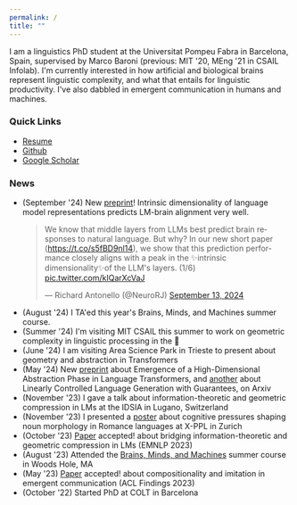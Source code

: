 ```yaml
---
permalink: /
title: ""
---
```


I am a linguistics PhD student at the Universitat Pompeu Fabra in Barcelona, Spain, supervised by Marco Baroni (previous: MIT '20, MEng '21 in CSAIL Infolab). I'm currently interested in how artificial and biological brains represent linguistic complexity, and what that entails for linguistic productivity. 
I've also dabbled in emergent communication in humans and machines.

### Quick Links
- [Resume][pdf-link]
- [Github](https://github.com/chengemily1)
- [Google Scholar](https://scholar.google.com/citations?user=tOjHvP0AAAAJ&hl=en)

### News
- (September '24) New [preprint](https://arxiv.org/abs/2409.05771)! Intrinsic dimensionality of language model representations predicts LM-brain alignment very well.
  <blockquote class="twitter-tweet"><p lang="en" dir="ltr">We know that middle layers from LLMs best predict brain responses to natural language. But why? In our new short paper (<a href="https://t.co/s5fBD9nl14">https://t.co/s5fBD9nl14</a>), we show that this prediction performance closely aligns with a peak in the ✨intrinsic dimensionality✨of the LLM&#39;s layers. (1/6) <a href="https://t.co/kIQarXcVaJ">pic.twitter.com/kIQarXcVaJ</a></p>&mdash; Richard Antonello (@NeuroRJ) <a href="https://twitter.com/NeuroRJ/status/1834627325679247618?ref_src=twsrc%5Etfw">September 13, 2024</a></blockquote> <script async src="https://platform.twitter.com/widgets.js" charset="utf-8"></script>
- (August '24) I TA'ed this year's Brains, Minds, and Machines summer course.
- (Summer '24) I'm visiting MIT CSAIL this summer to work on geometric complexity in linguistic processing in the 🧠
- (June '24) I am visiting Area Science Park in Trieste to present about geometry and abstraction in Transformers
- (May '24) New [preprint](https://arxiv.org/abs/2405.15471) about Emergence of a High-Dimensional Abstraction Phase in Language Transformers, and [another](https://arxiv.org/abs/2405.15454) about Linearly Controlled Language Generation with Guarantees, on Arxiv 
- (November '23) I gave a talk about information-theoretic and geometric compression in LMs at the IDSIA in Lugano, Switzerland
- (November '23) I presented a [poster](https://drive.google.com/file/d/1yL-HZvHBm1BFLEAtcoa6Nw25XMRX5L6J/view) about cognitive pressures shaping noun morphology in Romance languages at X-PPL in Zurich
- (October '23) [Paper](https://arxiv.org/abs/2310.13620) accepted! about bridging information-theoretic and geometric compression in LMs (EMNLP 2023)
- (August '23) Attended the [Brains, Minds, and Machines](https://cbmm.mit.edu/summer-school) summer course in Woods Hole, MA
- (May '23) [Paper](https://arxiv.org/abs/2305.12941) accepted! about compositionality and imitation in emergent communication (ACL Findings 2023)
- (October '22) Started PhD at COLT in Barcelona
  
[pdf-link]: /assets/cv_2023.pdf

